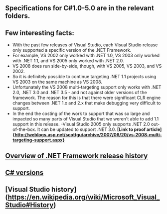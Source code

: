 ## Specifications for C#1.0-5.0 are in the relevant folders.

## Few interesting facts:
- With the past few releases of Visual Studio, each Visual Studio release only supported a specific version of the .NET Framework.
- For example, VS 2002 only worked with .NET 1.0, VS 2003 only worked with .NET 1.1, and VS 2005 only worked with .NET 2.0.
- VS 2008 does run side-by-side, though, with VS 2005, VS 2003, and VS 2002.
- So it is definitely possible to continue targeting .NET 1.1 projects using VS 2003 on the same machine as VS 2008.
- Unfortunately the VS 2008 multi-targeting support only works with .NET 2.0, .NET 3.0 and .NET 3.5 - and not against older versions of the framework. The reason for this is that there were significant CLR engine changes between .NET 1.x and 2.x that make debugging very difficult to support.
- In the end the costing of the work to support that was so large and impacted so many parts of Visual Studio that we weren't able to add 1.1 support in this release.
-Visual Studio 2005 only supports .NET 2.0 out-of-the-box. It can be updated to support .NET 3.0.
**[Link to proof article]{http://weblogs.asp.net/scottgu/archive/2007/06/20/vs-2008-multi-targeting-support.aspx}**

## [Overview of .NET Framework release history](https://en.wikipedia.org/wiki/.NET_Framework#Release_history)

## [C# versions](https://en.wikipedia.org/wiki/C_Sharp_(programming_language)#Versions)

## [Visual Studio history] (https://en.wikipedia.org/wiki/Microsoft_Visual_Studio#History)